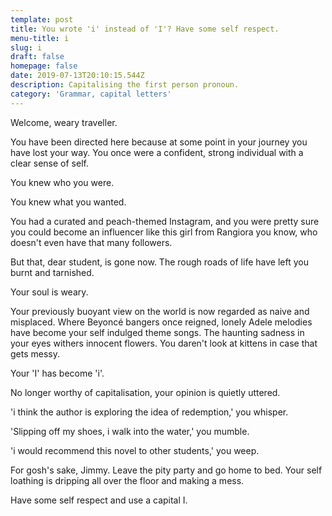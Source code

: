 ```yaml
---
template: post
title: You wrote 'i' instead of 'I'? Have some self respect.
menu-title: i
slug: i
draft: false
homepage: false
date: 2019-07-13T20:10:15.544Z
description: Capitalising the first person pronoun.
category: 'Grammar, capital letters'
---
```

Welcome, weary traveller.

You have been directed here because at some point in your journey you have lost your way. You once were a confident, strong individual with a clear sense of self.

You knew who you were. 

You knew what you wanted. 

You had a curated and peach-themed Instagram, and you were pretty sure you could become an influencer like this girl from Rangiora you know, who doesn't even have that many followers.

But that, dear student, is gone now. The rough roads of life have left you burnt and tarnished. 

Your soul is weary. 

Your previously buoyant view on the world is now regarded as naive and misplaced. Where Beyoncé bangers once reigned, lonely Adele melodies have become your self indulged theme songs. The haunting sadness in your eyes withers innocent flowers. You daren't look at kittens in case that gets messy.



Your 'I' has become 'i'.



No longer worthy of capitalisation, your opinion is quietly uttered.

'i think the author is exploring the idea of redemption,' you whisper.

'Slipping off my shoes, i walk into the water,' you mumble.

'i would recommend this novel to other students,' you weep.



For gosh's sake, Jimmy. Leave the pity party and go home to bed. Your self loathing is dripping all over the floor and making a mess.

Have some self respect and use a capital I.
